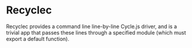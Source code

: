 # Recyclec

Recyclec provides a command line line-by-line Cycle.js driver, and is a trivial app that passes these lines through a specified module (which must export a default function).
